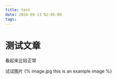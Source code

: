 ```yaml
---
title: test
date: 2024-09-13 02:05:09
tags:
---
```


# 测试文章
看起来比较正常

试试图片
{% image.jpg  this is an example image %}